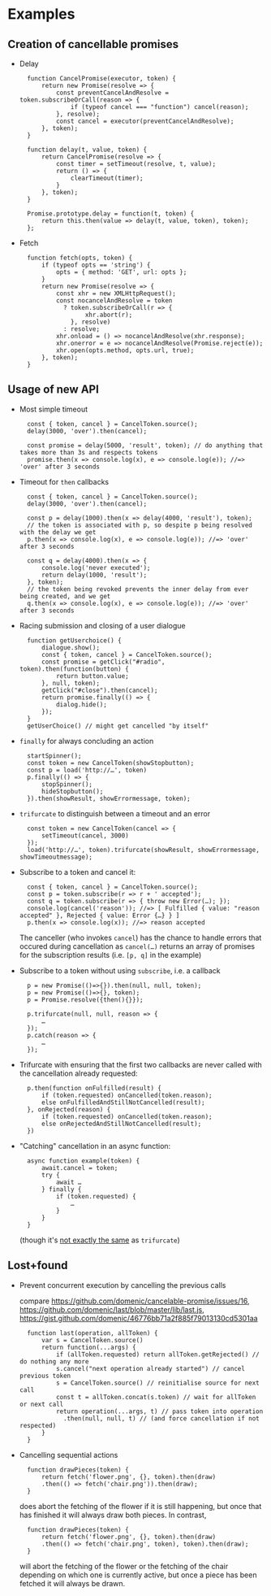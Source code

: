 # Examples

## Creation of cancellable promises

* Delay

		function CancelPromise(executor, token) {
			return new Promise(resolve => {
				const preventCancelAndResolve = token.subscribeOrCall(reason => {
					if (typeof cancel === "function") cancel(reason);
				}, resolve);
				const cancel = executor(preventCancelAndResolve);
			}, token);
		}

		function delay(t, value, token) {
			return CancelPromise(resolve => {
				const timer = setTimeout(resolve, t, value);
				return () => {
					clearTimeout(timer);
				}
			}, token);
		}

		Promise.prototype.delay = function(t, token) {
			return this.then(value => delay(t, value, token), token);
		};

* Fetch

		function fetch(opts, token) {
			if (typeof opts == 'string') {
				opts = { method: 'GET', url: opts };
			}
			return new Promise(resolve => {
				const xhr = new XMLHttpRequest();
				const nocancelAndResolve = token
				  ? token.subscribeOrCall(r => {
				    	xhr.abort(r);
				    }, resolve)
				  : resolve;
				xhr.onload = () => nocancelAndResolve(xhr.response);
				xhr.onerror = e => nocancelAndResolve(Promise.reject(e));
				xhr.open(opts.method, opts.url, true);
			}, token);
		}

## Usage of new API

* Most simple timeout

		const { token, cancel } = CancelToken.source();
		delay(3000, 'over').then(cancel);

		const promise = delay(5000, 'result', token); // do anything that takes more than 3s and respects tokens
		promise.then(x => console.log(x), e => console.log(e)); //=> 'over' after 3 seconds

* Timeout for `then` callbacks

		const { token, cancel } = CancelToken.source();
		delay(3000, 'over').then(cancel);

		const p = delay(1000).then(x => delay(4000, 'result'), token);
		// the token is associated with p, so despite p being resolved with the delay we get
		p.then(x => console.log(x), e => console.log(e)); //=> 'over' after 3 seconds

		const q = delay(4000).then(x => {
			console.log('never executed');
			return delay(1000, 'result');
		}, token);
		// the token being revoked prevents the inner delay from ever being created, and we get
		q.then(x => console.log(x), e => console.log(e)); //=> 'over' after 3 seconds

* Racing submission and closing of a user dialogue

		function getUserchoice() {
			dialogue.show();
			const { token, cancel } = CancelToken.source();
			const promise = getClick("#radio", token).then(function(button) {
				return button.value;
			}, null, token);
			getClick("#close").then(cancel);
			return promise.finally(() => {
				dialog.hide();
			});
		}
		getUserChoice() // might get cancelled "by itself"

* `finally` for always concluding an action

		startSpinner();
		const token = new CancelToken(showStopbutton);
		const p = load('http://…', token)
		p.finally(() => {
			stopSpinner();
			hideStopbutton();
		}).then(showResult, showErrormessage, token);

* `trifurcate` to distinguish between a timeout and an error

		const token = new CancelToken(cancel => {
			setTimeout(cancel, 3000)
		});
		load('http://…', token).trifurcate(showResult, showErrormessage, showTimeoutmessage);

* Subscribe to a token and cancel it:

		const { token, cancel } = CancelToken.source();
		const p = token.subscribe(r => r + ' accepted');
		const q = token.subscribe(r => { throw new Error(…); });
		console.log(cancel('reason')); //=> [ Fulfilled { value: "reason accepted" }, Rejected { value: Error {…} } ]
		p.then(x => console.log(x)); //=> reason accepted

  The canceller (who invokes `cancel`) has the chance to handle errors that occured during cancellation
  as `cancel(…)` returns an array of promises for the subscription results (i.e. `[p, q]` in the example)

* Subscribe to a token without using `subscribe`, i.e. a callback 

		p = new Promise(()=>{}).then(null, null, token);
		p = new Promise(()=>{}, token);
		p = Promise.resolve({then(){}});

		p.trifurcate(null, null, reason => {
			…
		});
		p.catch(reason => {
			…
		});

* Trifurcate with ensuring that the first two callbacks are never called with the cancellation already requested:

		p.then(function onFulfilled(result) {
			if (token.requested) onCancelled(token.reason);
			else onFulfilledAndStillNotCancelled(result);
		}, onRejected(reason) {
			if (token.requested) onCancelled(token.reason);
			else onRejectedAndStillNotCancelled(result);
		})

* "Catching" cancellation in an async function:

		async function example(token) {
			await.cancel = token;
			try {
				await …
			} finally {
				if (token.requested) {
					…
				}
			}
		}

  (though it's [not exactly the same](trifurcation.md) as `trifurcate`)

## Lost+found

* Prevent concurrent execution by cancelling the previous calls

  compare https://github.com/domenic/cancelable-promise/issues/16, https://github.com/domenic/last/blob/master/lib/last.js, https://gist.github.com/domenic/46776bb71a2f885f79013130cd5301aa

		function last(operation, allToken) {
			var s = CancelToken.source()
			return function(...args) {
				if (allToken.requested) return allToken.getRejected() // do nothing any more
				s.cancel("next operation already started") // cancel previous token
				s = CancelToken.source() // reinitialise source for next call
				const t = allToken.concat(s.token) // wait for allToken or next call 
				return operation(...args, t) // pass token into operation
				  .then(null, null, t) // (and force cancellation if not respected)
			}
		}

* Cancelling sequential actions

		function drawPieces(token) {
			return fetch('flower.png', {}, token).then(draw)
			.then(() => fetch('chair.png')).then(draw);
		}

  does abort the fetching of the flower if it is still happening,
  but once that has finished it will always draw both pieces. In contrast,

		function drawPieces(token) {
			return fetch('flower.png', {}, token).then(draw)
			.then(() => fetch('chair.png', token), token).then(draw);
		}

  will abort the fetching of the flower or the fetching of the chair
  depending on which one is currently active, but once a piece has been fetched
  it will always be drawn.